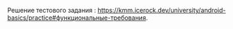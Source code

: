 Решение тестового задания : https://kmm.icerock.dev/university/android-basics/practice#функциональные-требования. 
